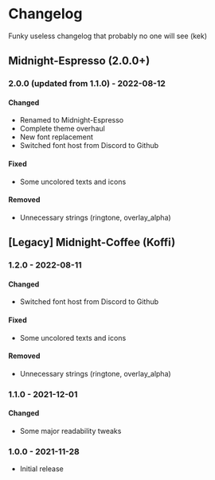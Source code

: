 # **Changelog**

Funky useless changelog that probably no one will see (kek)

## Midnight-Espresso (2.0.0+)

### 2.0.0 (updated from 1.1.0) - 2022-08-12

#### Changed
- Renamed to Midnight-Espresso
- Complete theme overhaul
- New font replacement
- Switched font host from Discord to Github

#### Fixed
- Some uncolored texts and icons

#### Removed
- Unnecessary strings (ringtone, overlay_alpha)

## [Legacy] Midnight-Coffee (Koffi)

### 1.2.0 - 2022-08-11

#### Changed
- Switched font host from Discord to Github

#### Fixed
- Some uncolored texts and icons

#### Removed
- Unnecessary strings (ringtone, overlay_alpha)

### 1.1.0 - 2021-12-01

#### Changed
- Some major readability tweaks

### 1.0.0 - 2021-11-28
- Initial release
